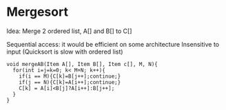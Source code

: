 # Mergesort
Idea: Merge 2 ordered list, A[] and B[] to C[]

Sequential access: it would be efficient on some architecture
Insensitive to input (Quicksort is slow with ordered list)

```
void mergeAB(Item A[], Item B[], Item c[], M, N){
  for(int i=j=k=0; k< M+N; k++){    
    if(i == M){C[k]=B[j++];continue;}
    if(j == N){C[k]=A[i++];continue;}
    C[k] = A[i]<B[j]?A[i++]:B[j++];
  }
}

```
